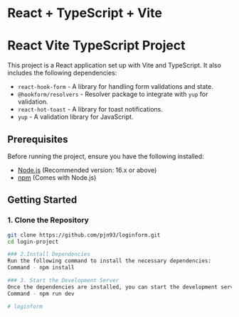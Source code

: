 # React + TypeScript + Vite

# React Vite TypeScript Project

This project is a React application set up with Vite and TypeScript. It also includes the following dependencies:

- `react-hook-form` - A library for handling form validations and state.
- `@hookform/resolvers` - Resolver package to integrate with `yup` for validation.
- `react-hot-toast` - A library for toast notifications.
- `yup` - A validation library for JavaScript.

## Prerequisites

Before running the project, ensure you have the following installed:

- [Node.js](https://nodejs.org/) (Recommended version: 16.x or above)
- [npm](https://www.npmjs.com/) (Comes with Node.js)

## Getting Started

### 1. Clone the Repository

```bash
git clone https://github.com/pjn93/loginform.git
cd login-project

### 2.Install Dependencies
Run the following command to install the necessary dependencies:
Command - npm install

### 3. Start the Development Server
Once the dependencies are installed, you can start the development server:
Command - npm run dev

# loginform
